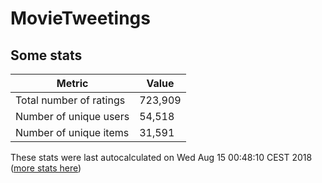 # MovieTweetings
## Some stats

Metric | Value
--- | ---
Total number of ratings                 | 723,909
Number of unique users                  | 54,518
Number of unique items                  | 31,591
These stats were last autocalculated on Wed Aug 15 00:48:10 CEST 2018  ([more stats here](./stats.md))

